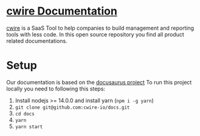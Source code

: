 # [cwire Documentation](https://docs.cwire.io)

[cwire](https://cwire.io) is a SaaS Tool to help companies to build management and reporting tools with less code.
In this open source repository you find all product related documentations.

# Setup
Our documentation is based on the [docusaurus project](https://docusaurus.io/)
To run this project locally you need to following this steps:
1. Install nodejs >= 14.0.0 and install yarn (``npm i -g yarn``)
2. ``git clone git@github.com:cwire-io/docs.git``
3. ``cd docs``
4. ``yarn``
5. ``yarn start``
